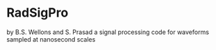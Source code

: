 # RadSigPro
by B.S. Wellons and S. Prasad
a signal processing code for waveforms sampled at nanosecond scales 
